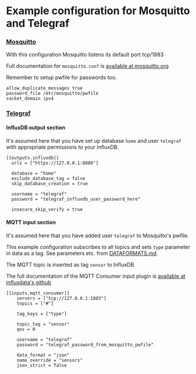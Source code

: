 # Example configuration for Mosquitto and Telegraf

### [Mosquitto](https://mosquitto.org/)

With this configuration Mosquitto listens its default port tcp/1883

Full documentation for `mosquitto.conf` is [available at mosquitto.org](https://mosquitto.org/man/mosquitto-conf-5.html)

Remember to setup pwfile for passwords too.


```
allow_duplicate_messages true
password_file /etc/mosquitto/pwfile
socket_domain ipv4
```

### [Telegraf](https://docs.influxdata.com/telegraf/v1.17/)

#### InfluxDB output section

It's assumed here that you have set up database `home` and user `telegraf` with appropriate permissions
to your InfluxDB.


```
[[outputs.influxdb]]
  urls = ["https://127.0.0.1:8086"]

  database = "home"
  exclude_database_tag = false
  skip_database_creation = true

  username = "telegraf"
  password = "telegraf_influxdb_user_password_here"

  insecure_skip_verify = true

```

#### MQTT input section

It's assumed here that you have added user `telegraf` to Mosquitto's pwfile. 

This example configuration subscribes to all topics and sets `type` parameter in data as a tag. 
See parameters etc. from [DATAFORMATS.md](DATAFORMATS.md).

The MQTT topic is inserted as tag `sensor` to InfluxDB

The full documentation of the MQTT Consumer input plugin is 
[available at influxdata's github](https://github.com/influxdata/telegraf/blob/release-1.17/plugins/inputs/mqtt_consumer/README.md)


```
[[inputs.mqtt_consumer]]
    servers = ["tcp://127.0.0.1:1883"]
    topics = ["#"]

    tag_keys = ["type"]

    topic_tag = "sensor"
    qos = 0

    username = "telegraf"
    password = "telegraf_password_from_mosquitto_pwfile"

    data_format = "json"
    name_override = "sensors"
    json_strict = false 

```